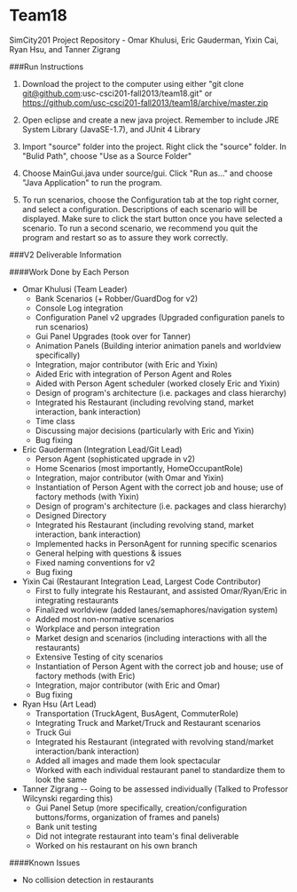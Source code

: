 Team18
======

SimCity201 Project Repository - Omar Khulusi, Eric Gauderman, Yixin Cai, Ryan Hsu, and Tanner Zigrang

###Run Instructions

1. Download the project to the computer using either
"git clone git@github.com:usc-csci201-fall2013/team18.git" or 
https://github.com/usc-csci201-fall2013/team18/archive/master.zip

2. Open eclipse and create a new java project.
Remember to include JRE System Library (JavaSE-1.7), and JUnit 4 Library

3. Import "source" folder into the project. Right click the "source" folder.
In "Bulid Path", choose "Use as a Source Folder"

4. Choose MainGui.java under source/gui. Click "Run as..." and choose 
"Java Application" to run the program.

5. To run scenarios, choose the Configuration tab at the top right corner, and select a configuration. Descriptions of each scenario will be displayed.  Make sure to click the start button once you have selected a scenario.  To run a second scenario, we recommend you quit the program and restart so as to assure they work correctly.

###V2 Deliverable Information

####Work Done by Each Person

- Omar Khulusi (Team Leader)
  - Bank Scenarios (+ Robber/GuardDog for v2)
  - Console Log integration
  - Configuration Panel v2 upgrades (Upgraded configuration panels to run scenarios)
  - Gui Panel Upgrades (took over for Tanner)
  - Animation Panels (Building interior animation panels and worldview specifically)
  - Integration, major contributor (with Eric and Yixin)
  - Aided Eric with integration of Person Agent and Roles
  - Aided with Person Agent scheduler (worked closely Eric and Yixin)
  - Design of program's architecture (i.e. packages and class hierarchy)
  - Integrated his Restaurant (including revolving stand, market interaction, bank interaction)
  - Time class
  - Discussing major decisions (particularly with Eric and Yixin)
  - Bug fixing
- Eric Gauderman (Integration Lead/Git Lead)
  - Person Agent (sophisticated upgrade in v2)
  - Home Scenarios (most importantly, HomeOccupantRole)
  - Integration, major contributor (with Omar and Yixin)
  - Instantiation of Person Agent with the correct job and house; use of factory methods (with Yixin)
  - Design of program's architecture (i.e. packages and class hierarchy) 
  - Designed Directory
  - Integrated his Restaurant (including revolving stand, market interaction, bank interaction)
  - Implemented hacks in PersonAgent for running specific scenarios
  - General helping with questions & issues
  - Fixed naming conventions for v2
  - Bug fixing
- Yixin Cai (Restaurant Integration Lead, Largest Code Contributor)
  - First to fully integrate his Restaurant, and assisted Omar/Ryan/Eric in integrating restaurants
  - Finalized worldview (added lanes/semaphores/navigation system)
  - Added most non-normative scenarios
  - Workplace and person integration
  - Market design and scenarios (including interactions with all the restaurants)
  - Extensive Testing of city scenarios
  - Instantiation of Person Agent with the correct job and house; use of factory methods (with Eric)
  - Integration, major contributor (with Eric and Omar)
  - Bug fixing
- Ryan Hsu (Art Lead)
  - Transportation (TruckAgent, BusAgent, CommuterRole)
  - Integrating Truck and Market/Truck and Restaurant scenarios
  - Truck Gui
  - Integrated his Restaurant (integrated with revolving stand/market interaction/bank interaction)
  - Added all images and made them look spectacular
  - Worked with each individual restaurant panel to standardize them to look the same
- Tanner Zigrang -- Going to be assessed individually (Talked to Professor Wilcynski regarding this)
  - Gui Panel Setup (more specifically, creation/configuration buttons/forms, organization of frames and panels)
  - Bank unit testing
  - Did not integrate restaurant into team's final deliverable
  - Worked on his restaurant on his own branch

####Known Issues
  - No collision detection in restaurants
